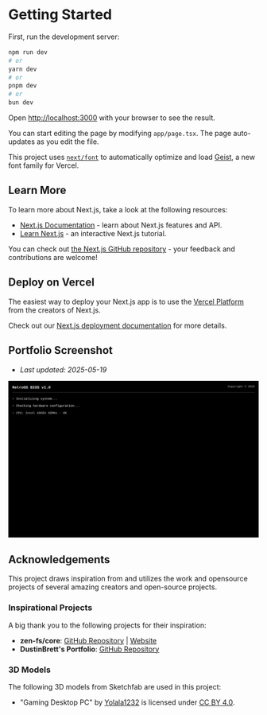# Getting Started

First, run the development server:

```bash
npm run dev
# or
yarn dev
# or
pnpm dev
# or
bun dev
```

Open [http://localhost:3000](http://localhost:3000) with your browser to see the result.

You can start editing the page by modifying `app/page.tsx`. The page auto-updates as you edit the file.

This project uses [`next/font`](https://nextjs.org/docs/app/building-your-application/optimizing/fonts) to automatically optimize and load [Geist](https://vercel.com/font), a new font family for Vercel.

## Learn More

To learn more about Next.js, take a look at the following resources:

- [Next.js Documentation](https://nextjs.org/docs) - learn about Next.js features and API.
- [Learn Next.js](https://nextjs.org/learn) - an interactive Next.js tutorial.

You can check out [the Next.js GitHub repository](https://github.com/vercel/next.js) - your feedback and contributions are welcome!

## Deploy on Vercel

The easiest way to deploy your Next.js app is to use the [Vercel Platform](https://vercel.com/new?utm_medium=default-template&filter=next.js&utm_source=create-next-app&utm_campaign=create-next-app-readme) from the creators of Next.js.

Check out our [Next.js deployment documentation](https://nextjs.org/docs/app/building-your-application/deploying) for more details.

<!-- PORTFOLIO_SCREENSHOT_START -->
## Portfolio Screenshot

- *Last updated: 2025-05-19*

![Portfolio Screenshot](./screenshots/screenshot.png)
<!-- PORTFOLIO_SCREENSHOT_END -->

## Acknowledgements

This project draws inspiration from and utilizes the work and opensource projects of several amazing creators and open-source projects.

### Inspirational Projects

A big thank you to the following projects for their inspiration:

- **zen-fs/core**: [GitHub Repository](https://github.com/zen-fs/core) | [Website](https://zenfs.dev/core/)
- **DustinBrett's Portfolio**: [GitHub Repository](https://github.com/DustinBrett)

### 3D Models

The following 3D models from Sketchfab are used in this project:

- "Gaming Desktop PC" by [Yolala1232](https://sketchfab.com/Yolala1232) is licensed under [CC BY 4.0](http://creativecommons.org/licenses/by/4.0/).
  